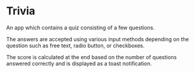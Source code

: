 # Trivia

An app which contains a quiz consisting of a few questions.

The answers are accepted using various input methods depending on the question such as free text, radio button, or checkboxes.

The score is calculated at the end based on the number of questions answered correctly and is displayed as a toast notification.
